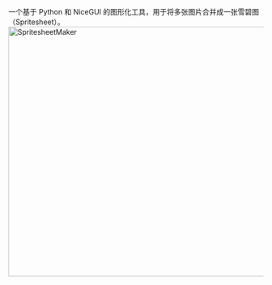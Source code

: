 一个基于 Python 和 NiceGUI 的图形化工具，用于将多张图片合并成一张雪碧图（Spritesheet）。
<img width="601" height="495" alt="SpritesheetMaker" src="https://github.com/user-attachments/assets/f0d65c10-f990-42b9-b920-820420c28017" />
